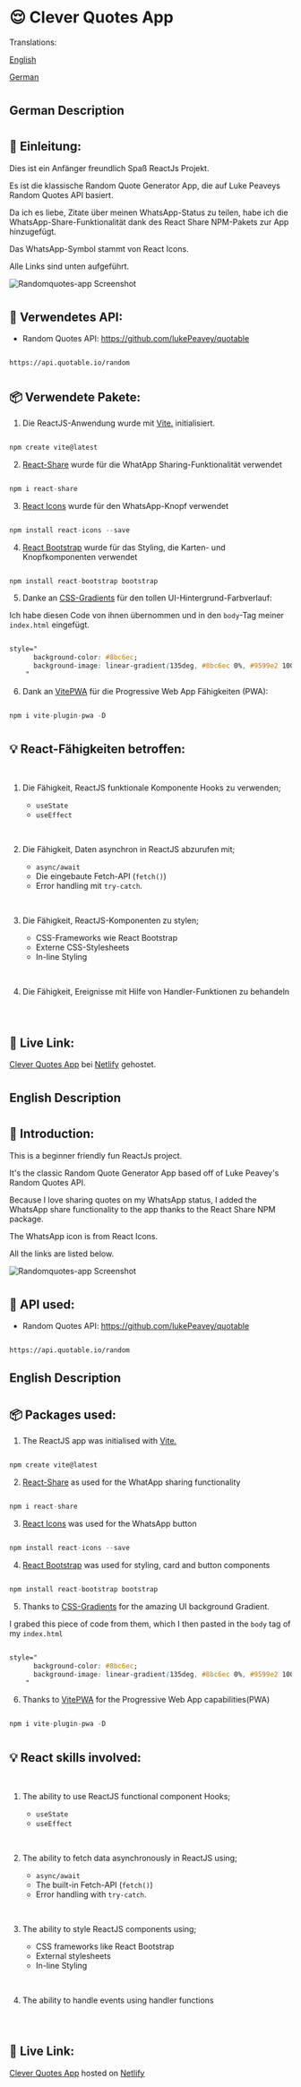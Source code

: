 # :relieved: Clever Quotes App

Translations:

[English](#english)<br>

[German](#german)<br>

#

## <a name ="german">German Description</a>

#

## :hugs: Einleitung:

Dies ist ein Anfänger freundlich Spaß ReactJs Projekt.

Es ist die klassische Random Quote Generator App, die auf Luke Peaveys Random Quotes API basiert.

Da ich es liebe, Zitate über meinen WhatsApp-Status zu teilen, habe ich die WhatsApp-Share-Funktionalität dank des React Share NPM-Pakets zur App hinzugefügt.

Das WhatsApp-Symbol stammt von React Icons.

Alle Links sind unten aufgeführt.

![Randomquotes-app Screenshot](./src/assets/images/Randomquotes-app.png "Randomquotes-app Screenshot")

#

## :cowboy_hat_face: Verwendetes API:

- Random Quotes API: https://github.com/lukePeavey/quotable

```

https://api.quotable.io/random

```

#

## :package: Verwendete Pakete:

1.  Die ReactJS-Anwendung wurde mit [Vite.](https://vitejs.dev/) initialisiert.

```javascript

npm create vite@latest

```

2. [React-Share](https://www.npmjs.com/package/react-share?activeTab=readme) wurde für die WhatApp Sharing-Funktionalität verwendet

```javascript

npm i react-share

```

3. [React Icons](https://react-icons.github.io/react-icons/) wurde für den WhatsApp-Knopf verwendet

```javascript

npm install react-icons --save

```

4. [React Bootstrap](https://react-bootstrap.github.io/) wurde für das Styling, die Karten- und Knopfkomponenten verwendet

```javascript

npm install react-bootstrap bootstrap

```

5. Danke an [CSS-Gradients](https://cssgradient.io/gradient-backgrounds/) für den tollen UI-Hintergrund-Farbverlauf:

Ich habe diesen Code von ihnen übernommen und in den `body`-Tag meiner `index.html` eingefügt.

```css

style="
      background-color: #8bc6ec;
      background-image: linear-gradient(135deg, #8bc6ec 0%, #9599e2 100%);
    "
```

6.  Dank an [VitePWA](https://github.com/vite-pwa/vite-plugin-pwa) für die Progressive Web App Fähigkeiten (PWA):

```javascript

npm i vite-plugin-pwa -D

```

#

## :bulb: React-Fähigkeiten betroffen:

<br>

1. Die Fähigkeit, ReactJS funktionale Komponente Hooks zu verwenden;

   - `useState`
   - `useEffect`

<br>

2. Die Fähigkeit, Daten asynchron in ReactJS abzurufen mit;

   - `async/await`
   - Die eingebaute Fetch-API (`fetch()`)
   - Error handling mit `try-catch`.

<br>

3. Die Fähigkeit, ReactJS-Komponenten zu stylen;

   - CSS-Frameworks wie React Bootstrap
   - Externe CSS-Stylesheets
   - In-line Styling

<br>

4. Die Fähigkeit, Ereignisse mit Hilfe von Handler-Funktionen zu behandeln

<br>

#

## :star_struck: Live Link:

[Clever Quotes App](https://aretas-quotes-app.netlify.app/) bei [Netlify](https://www.netlify.com/) gehostet.

#

## <a name ="english">English Description</a>

#

## :hugs: Introduction:

This is a beginner friendly fun ReactJs project.

It's the classic Random Quote Generator App based off of Luke Peavey's Random Quotes API.

Because I love sharing quotes on my WhatsApp status, I added the WhatsApp share functionality to the app thanks to the React Share NPM package.

The WhatsApp icon is from React Icons.

All the links are listed below.

![Randomquotes-app Screenshot](./src/assets/images/Randomquotes-app.png "Randomquotes-app Screenshot")

#

## :cowboy_hat_face: API used:

- Random Quotes API: https://github.com/lukePeavey/quotable

```

https://api.quotable.io/random

```

## English Description

#

## :package: Packages used:

1. The ReactJS app was initialised with [Vite.](https://vitejs.dev/)

```javascript

npm create vite@latest

```

2. [React-Share](https://www.npmjs.com/package/react-share?activeTab=readme) as used for the WhatApp sharing functionality

```javascript

npm i react-share

```

3. [React Icons](https://react-icons.github.io/react-icons/) was used for the WhatsApp button

```javascript

npm install react-icons --save

```

4. [React Bootstrap](https://react-bootstrap.github.io/) was used for styling, card and button components

```javascript

npm install react-bootstrap bootstrap

```

5. Thanks to [CSS-Gradients](https://cssgradient.io/gradient-backgrounds/) for the amazing UI background Gradient.

I grabed this piece of code from them, which I then pasted in the `body` tag of my `index.html`

```css

style="
      background-color: #8bc6ec;
      background-image: linear-gradient(135deg, #8bc6ec 0%, #9599e2 100%);
    "
```

6.  Thanks to [VitePWA](https://github.com/vite-pwa/vite-plugin-pwa) for the Progressive Web App capabilities(PWA)

```javascript

npm i vite-plugin-pwa -D

```

#

## :bulb: React skills involved:

<br>

1. The ability to use ReactJS functional component Hooks;

   - `useState`
   - `useEffect`

<br>

2. The ability to fetch data asynchronously in ReactJS using;

   - `async/await`
   - The built-in Fetch-API (`fetch()`)
   - Error handling with `try-catch`.

<br>

3. The ability to style ReactJS components using;

   - CSS frameworks like React Bootstrap
   - External stylesheets
   - In-line Styling

<br>

4. The ability to handle events using handler functions

<br>

#

## :star_struck: Live Link:

[Clever Quotes App](https://aretas-quotes-app.netlify.app/) hosted on [Netlify](https://www.netlify.com/)
